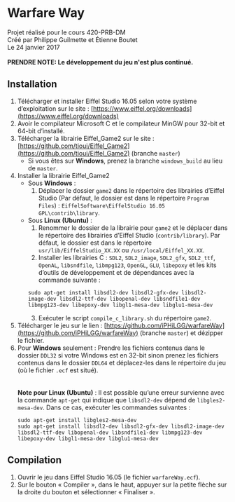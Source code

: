 # Warfare Way
Projet réalisé pour le cours 420-PRB-DM<br/>
Créé par Philippe Guilmette et Étienne Boutet<br/>
Le 24 janvier 2017<br/><br/>
**PRENDRE NOTE: Le développement du jeu n'est plus continué.**

Installation
-----------------------------------------------
1. Télécharger et installer Eiffel Studio 16.05 selon votre système d’exploitation sur le site : [https://www.eiffel.org/downloads](https://www.eiffel.org/downloads)
2. Avoir le compilateur Microsoft C et le compilateur MinGW pour 32-bit et 64-bit d’installé.
3. Télécharger la librairie Eiffel_Game2 sur le site : [https://github.com/tioui/Eiffel_Game2](https://github.com/tioui/Eiffel_Game2) (branche ```master```)
	* Si vous êtes sur **Windows**, prenez la branche ```windows_build``` au lieu de ```master```.
4. Installer la librairie Eiffel_Game2
	* Sous **Windows** :
		1. Déplacer le dossier ```game2``` dans le répertoire des librairies d’Eiffel Studio (Par défaut, le dossier est dans le répertoire ```Program Files```) : ```EiffelSoftware\EiffelStudio 16.05 GPL\contrib\library```.
	* Sous **Linux (Ubuntu)** :
		1. Renommer le dossier de la librairie pour ```game2``` et le déplacer dans le répertoire des librairies d’Eiffel Studio (```contrib/library```). Par défaut, le dossier est dans le répertoire ```usr/lib/EiffelStudio_XX.XX``` ou ```/usr/local/Eiffel_XX.XX```.
		2. Installer les librairies C : ```SDL2```, ```SDL2_image```, ```SDL2_gfx```, ```SDL2_ttf```, ```OpenAL```, ```libsndfile```, ```libmpg123```, ```OpenGL```, ```GLU```, ```libepoxy``` et les kits d’outils de développement et de dépendances avec la commande suivante :
		```
		sudo apt-get install libsdl2-dev libsdl2-gfx-dev libsdl2-
		image-dev libsdl2-ttf-dev libopenal-dev libsndfile1-dev
		libmpg123-dev libepoxy-dev libgl1-mesa-dev libglu1-mesa-dev
		```
		3. Exécuter le script ```compile_c_library.sh``` du répertoire ```game2```.
5. Télécharger le jeu sur le lien : [https://github.com/iPHiLGG/warfareWay](https://github.com/iPHiLGG/warfareWay) (branche ```master```) et dézipper le fichier.
6. Pour **Windows** seulement : Prendre les fichiers contenus dans le dossier ```DDL32``` si votre Windows est en 32-bit sinon prenez les fichiers contenus dans le dossier ```DDL64``` et déplacez-les dans le répertoire du jeu (où le fichier ```.ecf``` est situé).
<br/><br/><br/>
**Note pour Linux (Ubuntu)** : Il est possible qu’une erreur survienne avec la commande ```apt-get``` qui indique que ```libsdl2-dev``` dépend de ```libgles2-mesa-dev```. Dans ce cas, exécuter les commandes suivantes :
	```
	sudo apt-get install libgles2-mesa-dev
	sudo apt-get install libsdl2-dev libsdl2-gfx-dev libsdl2-image-dev
	libsdl2-ttf-dev libopenal-dev libsndfile1-dev libmpg123-dev
	libepoxy-dev libgl1-mesa-dev libglu1-mesa-dev
	```

Compilation
-----------------------------------------------
1. Ouvrir le jeu dans Eiffel Studio 16.05 (le fichier ```warfareWay.ecf```).
2. Sur le bouton « Compiler », dans le haut, appuyer sur la petite flèche sur la droite du bouton et sélectionner « Finaliser ».